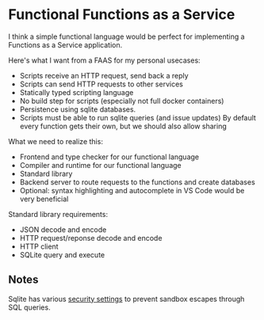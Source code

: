 # Functional Functions as a Service
I think a simple functional language would be perfect for implementing a Functions as a Service application.

Here's what I want from a FAAS for my personal usecases:
- Scripts receive an HTTP request, send back a reply 
- Scripts can send HTTP requests to other services
- Statically typed scripting language
- No build step for scripts (especially not full docker containers)
- Persistence using sqlite databases.
- Scripts must be able to run sqlite queries (and issue updates)
  By default every function gets their own, but we should also allow sharing

What we need to realize this:
- Frontend and type checker for our functional language
- Compiler and runtime for our functional language
- Standard library
- Backend server to route requests to the functions and create databases
- Optional: syntax highlighting and autocomplete in VS Code would be very beneficial 

Standard library requirements:
- JSON decode and encode
- HTTP request/reponse decode and encode
- HTTP client
- SQLite query and execute

## Notes
Sqlite has various [security settings](https://www.sqlite.org/security.html) to prevent sandbox escapes through SQL queries.